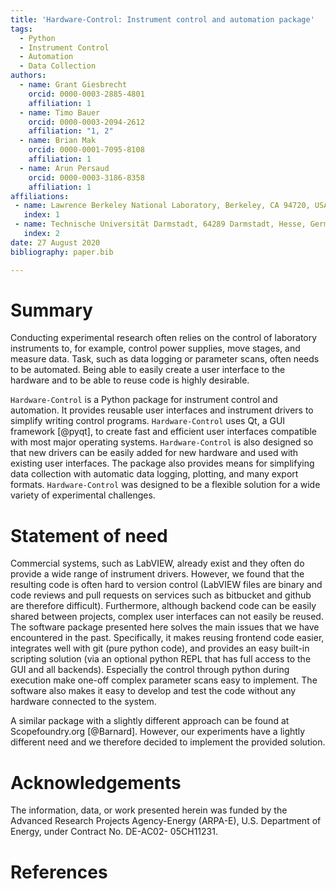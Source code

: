 ```yaml
---
title: 'Hardware-Control: Instrument control and automation package'
tags:
  - Python
  - Instrument Control
  - Automation
  - Data Collection
authors:
  - name: Grant Giesbrecht
    orcid: 0000-0003-2885-4801
    affiliation: 1
  - name: Timo Bauer
    orcid: 0000-0003-2094-2612
    affiliation: "1, 2"
  - name: Brian Mak
    orcid: 0000-0001-7095-8108
    affiliation: 1
  - name: Arun Persaud
    orcid: 0000-0003-3186-8358
    affiliation: 1
affiliations:
 - name: Lawrence Berkeley National Laboratory, Berkeley, CA 94720, USA
   index: 1
 - name: Technische Universität Darmstadt, 64289 Darmstadt, Hesse, Germany
   index: 2
date: 27 August 2020
bibliography: paper.bib

---
```


# Summary

Conducting experimental research often relies on the control of
laboratory instruments to, for example, control power supplies, move
stages, and measure data. Task, such as data logging or parameter
scans, often needs to be automated. Being able to easily create a user
interface to the hardware and to be able to reuse code is highly
desirable.

`Hardware-Control` is a Python package for instrument control and
automation. It provides reusable user interfaces and instrument
drivers to simplify writing control programs. `Hardware-Control` uses
Qt, a GUI framework [@pyqt], to create fast and efficient user
interfaces compatible with most major operating
systems. `Hardware-Control` is also designed so that new drivers can
be easily added for new hardware and used with existing user
interfaces. The package also provides means for simplifying data
collection with automatic data logging, plotting, and many export
formats. `Hardware-Control` was designed to be a flexible solution for
a wide variety of experimental challenges.


# Statement of need

Commercial systems, such as LabVIEW, already exist and they often do
provide a wide range of instrument drivers. However, we found that the
resulting code is often hard to version control (LabVIEW files are
binary and code reviews and pull requests on services such as
bitbucket and github are therefore difficult). Furthermore, although
backend code can be easily shared between projects, complex user
interfaces can not easily be reused. The software package presented
here solves the main issues that we have encountered in the
past. Specifically, it makes reusing frontend code easier, integrates
well with git (pure python code), and provides an easy built-in
scripting solution (via an optional python REPL that has full access
to the GUI and all backends). Especially the control through python
during execution make one-off complex parameter scans easy to
implement. The software also makes it easy to develop and test the
code without any hardware connected to the system.

A similar package with a slightly different approach can be found at
Scopefoundry.org [@Barnard]. However, our experiments have a lightly
different need and we therefore decided to implement the provided
solution.


# Acknowledgements

The information, data, or work presented herein was funded by the Advanced Research
Projects Agency-Energy (ARPA-E), U.S. Department of Energy, under Contract No. DE-AC02-
05CH11231.

# References

